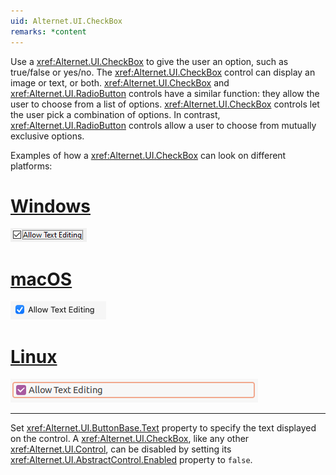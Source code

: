 ```yaml
---
uid: Alternet.UI.CheckBox
remarks: *content
---
```

Use a <xref:Alternet.UI.CheckBox> to give the user an option, such as true/false or yes/no.
The <xref:Alternet.UI.CheckBox> control can display an image or text, or both.
<xref:Alternet.UI.CheckBox> and <xref:Alternet.UI.RadioButton> controls have a similar function: they allow the user to
choose from a list of options. <xref:Alternet.UI.CheckBox> controls let the user pick a combination of options.
In contrast, <xref:Alternet.UI.RadioButton> controls allow a user to choose from mutually exclusive options.

Examples of how a <xref:Alternet.UI.CheckBox> can look on different platforms:

# [Windows](#tab/screenshot-windows)
![CheckBox on Windows](images/checkbox-windows.png)
# [macOS](#tab/screenshot-macos)
![CheckBox on macOS](images/checkbox-macos.png)
# [Linux](#tab/screenshot-linux)
![CheckBox on Linux](images/checkbox-linux.png)
***

Set <xref:Alternet.UI.ButtonBase.Text> property to specify the text displayed on the control.
A <xref:Alternet.UI.CheckBox>, like any other <xref:Alternet.UI.Control>, can be disabled by setting its <xref:Alternet.UI.AbstractControl.Enabled> property to `false`.